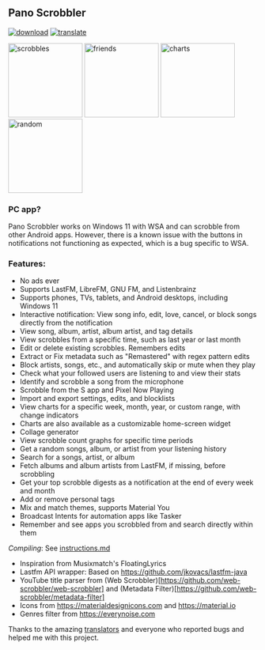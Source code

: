 ## Pano Scrobbler

[play-store]: shields/play-store.svg

[play-store-link]: https://play.google.com/store/apps/details?id=com.arn.scrobble

[ko-fi]: shields/ko-fi.svg

[ko-fi-link]: https://ko-fi.com/kawaiiDango

[crowdin]: shields/crowdin.svg

[crowdin-link]: https://crowdin.com/project/pscrobbler

[![download][play-store]][play-store-link] [![translate][crowdin]][crowdin-link]

<img src="https://i.imgur.com/pgETfhc.png" alt="scrobbles" width="150"/> <img src="https://i.imgur.com/Q7yPi2z.png" alt="friends" width="150"/> <img src="https://i.imgur.com/MUhcyBw.png" alt="charts" width="150"/> <img src="https://i.imgur.com/aikbtGR.png" alt="random" width="150"/>

### PC app?

Pano Scrobbler works on Windows 11 with WSA and can scrobble from other Android apps.
However, there is a known issue with the buttons in notifications not functioning as expected,
which is a bug specific to WSA.

### Features:

- No ads ever
- Supports LastFM, LibreFM, GNU FM, and Listenbrainz
- Supports phones, TVs, tablets, and Android desktops, including Windows 11
- Interactive notification: View song info, edit, love, cancel, or block songs directly from the
  notification
- View song, album, artist, album artist, and tag details
- View scrobbles from a specific time, such as last year or last month
- Edit or delete existing scrobbles. Remembers edits
- Extract or Fix metadata such as "Remastered" with regex pattern edits
- Block artists, songs, etc., and automatically skip or mute when they play
- Check what your followed users are listening to and view their stats
- Identify and scrobble a song from the microphone
- Scrobble from the S app and Pixel Now Playing
- Import and export settings, edits, and blocklists
- View charts for a specific week, month, year, or custom range, with change indicators
- Charts are also available as a customizable home-screen widget
- Collage generator
- View scrobble count graphs for specific time periods
- Get a random songs, album, or artist from your listening history
- Search for a songs, artist, or album
- Fetch albums and album artists from LastFM, if missing, before scrobbling
- Get your top scrobble digests as a notification at the end of every week and month
- Add or remove personal tags
- Mix and match themes, supports Material You
- Broadcast Intents for automation apps like Tasker
- Remember and see apps you scrobbled from and search directly within them

*Compiling*: See [instructions.md](instructions.md)


- Inspiration from Musixmatch's FloatingLyrics
- Lastfm API wrapper: Based on https://github.com/jkovacs/lastfm-java
- YouTube title parser from (Web Scrobbler)[https://github.com/web-scrobbler/web-scrobbler] and (Metadata Filter)[https://github.com/web-scrobbler/metadata-filter]
- Icons from https://materialdesignicons.com and https://material.io
- Genres filter from https://everynoise.com

Thanks to the amazing [translators](https://crowdin.com/project/pscrobbler/members) and everyone who
reported bugs and helped me with this project.
